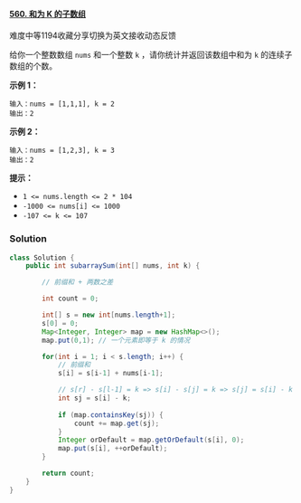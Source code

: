 #### [560. 和为 K 的子数组](https://leetcode-cn.com/problems/subarray-sum-equals-k/)

难度中等1194收藏分享切换为英文接收动态反馈

给你一个整数数组 `nums` 和一个整数 `k` ，请你统计并返回该数组中和为 `k` 的连续子数组的个数。

 

**示例 1：**

```
输入：nums = [1,1,1], k = 2
输出：2
```

**示例 2：**

```
输入：nums = [1,2,3], k = 3
输出：2
```

 

**提示：**

- `1 <= nums.length <= 2 * 104`
- `-1000 <= nums[i] <= 1000`
- `-107 <= k <= 107`



### Solution

```java
class Solution {
    public int subarraySum(int[] nums, int k) {

        // 前缀和 + 两数之差

        int count = 0;

        int[] s = new int[nums.length+1];
        s[0] = 0;
        Map<Integer, Integer> map = new HashMap<>();
        map.put(0,1); // 一个元素即等于 k 的情况

        for(int i = 1; i < s.length; i++) {
            // 前缀和
            s[i] = s[i-1] + nums[i-1];

            // s[r] - s[l-1] = k => s[i] - s[j] = k => s[j] = s[i] - k
            int sj = s[i] - k;
             
            if (map.containsKey(sj)) {
                count += map.get(sj);
            }
            Integer orDefault = map.getOrDefault(s[i], 0);
            map.put(s[i], ++orDefault);
        }

        return count;
    }
}
```

